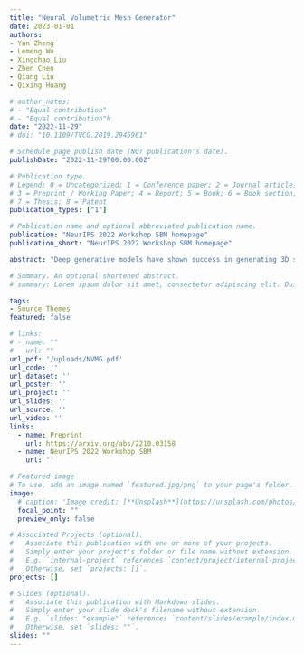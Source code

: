 ```yaml
---
title: "Neural Volumetric Mesh Generator"
date: 2023-01-01
authors:
- Yan Zheng
- Lemeng Wu
- Xingchao Liu
- Zhen Chen
- Qiang Liu
- Qixing Huang

# author_notes:
# - "Equal contribution"
# - "Equal contribution"h
date: "2022-11-29"
# doi: "10.1109/TVCG.2019.2945961"

# Schedule page publish date (NOT publication's date).
publishDate: "2022-11-29T00:00:00Z"

# Publication type.
# Legend: 0 = Uncategorized; 1 = Conference paper; 2 = Journal article;
# 3 = Preprint / Working Paper; 4 = Report; 5 = Book; 6 = Book section;
# 7 = Thesis; 8 = Patent
publication_types: ["1"]

# Publication name and optional abbreviated publication name.
publication: "NeurIPS 2022 Workshop SBM homepage"
publication_short: "NeurIPS 2022 Workshop SBM homepage"

abstract: "Deep generative models have shown success in generating 3D shapes with different representations. In this work, we propose Neural Volumetric Mesh Generator (NVMG), which can generate novel and high-quality volumetric meshes. Unlike the previous 3D generative model for point cloud, voxel, and implicit surface, the volumetric mesh representation is a ready-to-use representation in industry with details on both the surface and interior. Generating this such highly-structured data thus brings a significant challenge. We first propose a diffusion-based generative model to tackle this problem by generating voxelized shapes with close-to-reality outlines and structures. We can simply obtain a tetrahedral mesh as a template with the voxelized shape. Further, we use a voxel-conditional neural network to predict the smooth implicit surface conditioned on the voxels, and progressively project the tetrahedral mesh to the predicted surface under regularizations. The regularization terms are carefully designed so that they can (1) get rid of the defects like flipping and high distortion; (2) force the regularity of the interior and surface structure during the deformation procedure for a high-quality final mesh. As shown in the experiments, our pipeline can generate high-quality artifact-free volumetric and surface meshes from random noise or a reference image without any post-processing. Compared with the state-of-the-art voxel-to-mesh deformation method, we show more robustness and better performance when taking generated voxels as input."

# Summary. An optional shortened abstract.
# summary: Lorem ipsum dolor sit amet, consectetur adipiscing elit. Duis posuere tellus ac convallis placerat. Proin tincidunt magna sed ex sollicitudin condimentum.

tags:
- Source Themes
featured: false

# links:
# - name: ""
#   url: ""
url_pdf: '/uploads/NVMG.pdf'
url_code: ''
url_dataset: ''
url_poster: ''
url_project: ''
url_slides: ''
url_source: ''
url_video: ''
links:
  - name: Preprint
    url: https://arxiv.org/abs/2210.03158
  - name: NeurIPS 2022 Workshop SBM
    url: ''

# Featured image
# To use, add an image named `featured.jpg/png` to your page's folder. 
image:
  # caption: 'Image credit: [**Unsplash**](https://unsplash.com/photos/jdD8gXaTZsc)'
  focal_point: ""
  preview_only: false

# Associated Projects (optional).
#   Associate this publication with one or more of your projects.
#   Simply enter your project's folder or file name without extension.
#   E.g. `internal-project` references `content/project/internal-project/index.md`.
#   Otherwise, set `projects: []`.
projects: []

# Slides (optional).
#   Associate this publication with Markdown slides.
#   Simply enter your slide deck's filename without extension.
#   E.g. `slides: "example"` references `content/slides/example/index.md`.
#   Otherwise, set `slides: ""`.
slides: ""
---
```

